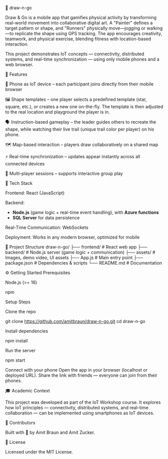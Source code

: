 🎨 draw-n-go

Draw & Go is a mobile app that gamifies physical activity by transforming real-world movement into collaborative digital art. 
A "Painter" defines a target pattern or shape, and "Runners" physically move—jogging or walking—to replicate the shape using GPS tracking.
The app encourages creativity, teamwork, and physical exercise, blending fitness with location-based interaction.


This project demonstrates IoT concepts — connectivity, distributed systems, and real-time synchronization — using only mobile phones and a web browser.

🚀 Features

📱 Phone as IoT device – each participant joins directly from their mobile browser

🖼️ Shape templates – one player selects a predefined template (star, square, etc.), or creates a new one on-the-fly. The template is then adjusted to the real location and playground the player is in.

🗣️ Instruction-based gameplay – the leader guides others to recreate the shape, while watching their live trail (unique trail color per player) on his phone.

🗺️ Map-based interaction – players draw collaboratively on a shared map

⚡ Real-time synchronization – updates appear instantly across all connected devices

👥 Multi-player sessions – supports interactive group play


🧱 Tech Stack

Frontend: React (JavaScript)

Backend: 
- **Node.js** (game logic + real-time event handling), with **Azure functions**
- **SQL Server** for data persistence


Real-Time Communication: WebSockets

Deployment: Works in any modern browser, optimized for mobile

📂 Project Structure
draw-n-go/
├── frontend/           # React web app
├── backend/            # Node.js server (game logic + communication)
├── assets/             # Images, demo video, UI assets
├── App.js              # Main entry point
├── package.json        # Dependencies & scripts
└── README.md           # Documentation

⚙️ Getting Started
Prerequisites

Node.js (>= 16)

npm

Setup Steps

Clone the repo

git clone https://github.com/amitbraun/draw-n-go.git
cd draw-n-go


Install dependencies

npm install


Run the server

npm start


Connect with your phone
Open the app in your browser (localhost or deployed URL).
Share the link with friends — everyone can join from their phones.


🎓 Academic Context

This project was developed as part of the IoT Workshop course.
It explores how IoT principles — connectivity, distributed systems, and real-time collaboration — can be implemented using smartphones as IoT devices.

🤝 Contributors

Built with 💙 by Amit Braun
 and Amit Zucker.

📜 License

Licensed under the MIT License.
